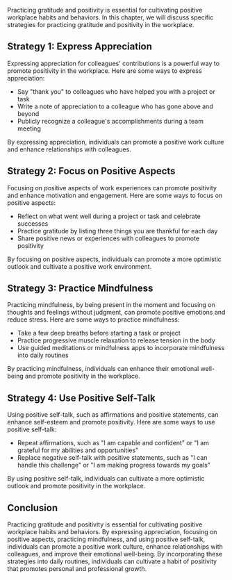 
Practicing gratitude and positivity is essential for cultivating positive workplace habits and behaviors. In this chapter, we will discuss specific strategies for practicing gratitude and positivity in the workplace.

Strategy 1: Express Appreciation
--------------------------------

Expressing appreciation for colleagues' contributions is a powerful way to promote positivity in the workplace. Here are some ways to express appreciation:

* Say "thank you" to colleagues who have helped you with a project or task
* Write a note of appreciation to a colleague who has gone above and beyond
* Publicly recognize a colleague's accomplishments during a team meeting

By expressing appreciation, individuals can promote a positive work culture and enhance relationships with colleagues.

Strategy 2: Focus on Positive Aspects
-------------------------------------

Focusing on positive aspects of work experiences can promote positivity and enhance motivation and engagement. Here are some ways to focus on positive aspects:

* Reflect on what went well during a project or task and celebrate successes
* Practice gratitude by listing three things you are thankful for each day
* Share positive news or experiences with colleagues to promote positivity

By focusing on positive aspects, individuals can promote a more optimistic outlook and cultivate a positive work environment.

Strategy 3: Practice Mindfulness
--------------------------------

Practicing mindfulness, by being present in the moment and focusing on thoughts and feelings without judgment, can promote positive emotions and reduce stress. Here are some ways to practice mindfulness:

* Take a few deep breaths before starting a task or project
* Practice progressive muscle relaxation to release tension in the body
* Use guided meditations or mindfulness apps to incorporate mindfulness into daily routines

By practicing mindfulness, individuals can enhance their emotional well-being and promote positivity in the workplace.

Strategy 4: Use Positive Self-Talk
----------------------------------

Using positive self-talk, such as affirmations and positive statements, can enhance self-esteem and promote positivity. Here are some ways to use positive self-talk:

* Repeat affirmations, such as "I am capable and confident" or "I am grateful for my abilities and opportunities"
* Replace negative self-talk with positive statements, such as "I can handle this challenge" or "I am making progress towards my goals"

By using positive self-talk, individuals can cultivate a more optimistic outlook and promote positivity in the workplace.

Conclusion
----------

Practicing gratitude and positivity is essential for cultivating positive workplace habits and behaviors. By expressing appreciation, focusing on positive aspects, practicing mindfulness, and using positive self-talk, individuals can promote a positive work culture, enhance relationships with colleagues, and improve their emotional well-being. By incorporating these strategies into daily routines, individuals can cultivate a habit of positivity that promotes personal and professional growth.
